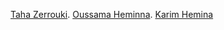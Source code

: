 ﻿[Taha Zerrouki](https://github.com/linuxscout).
[Oussama Heminna](https://github.com/Heminnaoussama).
[Karim Hemina](https://github.com/karimHemina)


